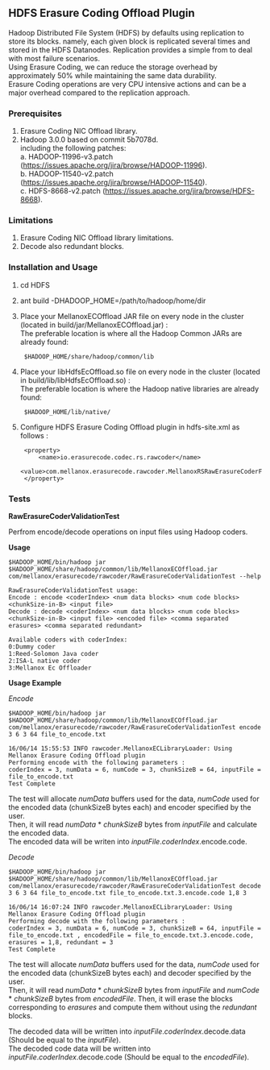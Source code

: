 ## HDFS Erasure Coding Offload Plugin
Hadoop Distributed File System (HDFS) by defaults using replication to store its blocks. namely, each given block is replicated several times and stored in the HDFS Datanodes. Replication provides a simple from to deal with most failure scenarios.  
Using Erasure Coding, we can reduce the storage overhead by approximately 50% while maintaining the same data durability.  
Erasure Coding operations are very CPU intensive actions and can be a major overhead compared to the replication approach.

### Prerequisites
1. Erasure Coding NIC Offload library.
2. Hadoop 3.0.0 based on commit 5b7078d.  
   including the following patches:  
        a. HADOOP-11996-v3.patch (https://issues.apache.org/jira/browse/HADOOP-11996).  
        b. HADOOP-11540-v2.patch (https://issues.apache.org/jira/browse/HADOOP-11540).  
        c. HDFS-8668-v2.patch (https://issues.apache.org/jira/browse/HDFS-8668).

### Limitations
1. Erasure Coding NIC Offload library limitations.
2. Decode also redundant blocks. 

### Installation and Usage
1. cd HDFS
2. ant build -DHADOOP_HOME=/path/to/hadoop/home/dir
3. Place your MellanoxECOffload JAR file on every node in the cluster (located in build/jar/MellanoxECOffload.jar) :  
The preferable location is where all the Hadoop Common JARs are already found:

        $HADOOP_HOME/share/hadoop/common/lib
4. Place your libHdfsEcOffload.so file on every node in the cluster (located in build/lib/libHdfsEcOffload.so) :  
The preferable location is where the Hadoop native libraries are already found:

        $HADOOP_HOME/lib/native/
5. Configure HDFS Erasure Coding Offload plugin in hdfs-site.xml as follows :

        <property>
            <name>io.erasurecode.codec.rs.rawcoder</name>
            <value>com.mellanox.erasurecode.rawcoder.MellanoxRSRawErasureCoderFactory</value>
        </property>
### Tests

**RawErasureCoderValidationTest**

Perfrom encode/decode operations on input files using Hadoop coders.

**Usage**  

    $HADOOP_HOME/bin/hadoop jar $HADOOP_HOME/share/hadoop/common/lib/MellanoxECOffload.jar com/mellanox/erasurecode/rawcoder/RawErasureCoderValidationTest --help

    RawErasureCoderValidationTest usage:
    Encode : encode <coderIndex> <num data blocks> <num code blocks> <chunkSize-in-B> <input file>
    Decode : decode <coderIndex> <num data blocks> <num code blocks> <chunkSize-in-B> <input file> <encoded file> <comma separated erasures> <comma separated redundant>

    Available coders with coderIndex:
    0:Dummy coder
    1:Reed-Solomon Java coder
    2:ISA-L native coder
    3:Mellanox Ec Offloader

**Usage Example**

_Encode_  

    $HADOOP_HOME/bin/hadoop jar $HADOOP_HOME/share/hadoop/common/lib/MellanoxECOffload.jar com/mellanox/erasurecode/rawcoder/RawErasureCoderValidationTest encode 3 6 3 64 file_to_encode.txt
        
    16/06/14 15:55:53 INFO rawcoder.MellanoxECLibraryLoader: Using Mellanox Erasure Coding Offload plugin
    Performing encode with the following parameters :
    coderIndex = 3, numData = 6, numCode = 3, chunkSizeB = 64, inputFile = file_to_encode.txt
    Test Complete
    
The test will allocate  _numData_ buffers used for the data, _numCode_ used for the encoded data (chunkSizeB bytes each) and encoder specified by the user.   
Then, it will read  _numData_ * _chunkSizeB_ bytes from  _inputFile_ and calculate the encoded data.   
The encoded data will be writen into _inputFile_._coderIndex_.encode.code.
    
_Decode_ 

    $HADOOP_HOME/bin/hadoop jar $HADOOP_HOME/share/hadoop/common/lib/MellanoxECOffload.jar com/mellanox/erasurecode/rawcoder/RawErasureCoderValidationTest decode 3 6 3 64 file_to_encode.txt file_to_encode.txt.3.encode.code 1,8 3
        
    16/06/14 16:07:24 INFO rawcoder.MellanoxECLibraryLoader: Using Mellanox Erasure Coding Offload plugin
    Performing decode with the following parameters :
    coderIndex = 3, numData = 6, numCode = 3, chunkSizeB = 64, inputFile = file_to_encode.txt , encodedFile = file_to_encode.txt.3.encode.code, erasures = 1,8, redundant = 3
    Test Complete

The test will allocate  _numData_ buffers used for the data, _numCode_ used for the encoded data (chunkSizeB bytes each) and decoder specified by the user.   
Then, it will read  _numData_ * _chunkSizeB_ bytes from  _inputFile_ and  _numCode_ * _chunkSizeB_ bytes from  _encodedFile_.
Then, it will erase the blocks corresponding to _erasures_ and compute them without using the _redundant_ blocks.

The decoded data will be written into _inputFile_._coderIndex_.decode.data (Should be equal to the _inputFile_).  
The decoded code data will be written into _inputFile_._coderIndex_.decode.code (Should be equal to the _encodedFile_).

